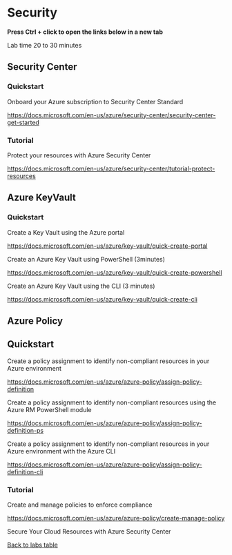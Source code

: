 # Security

**Press Ctrl + click to open the links below in a new tab**

Lab time 20 to 30 minutes

## Security Center

### Quickstart

Onboard your Azure subscription to Security Center Standard

<https://docs.microsoft.com/en-us/azure/security-center/security-center-get-started> 

### Tutorial

Protect your resources with Azure Security Center

<https://docs.microsoft.com/en-us/azure/security-center/tutorial-protect-resources> 

## Azure KeyVault 

### Quickstart

Create a Key Vault using the Azure portal 

<https://docs.microsoft.com/en-us/azure/key-vault/quick-create-portal> 

Create an Azure Key Vault using PowerShell (3minutes)

<https://docs.microsoft.com/en-us/azure/key-vault/quick-create-powershell> 

Create an Azure Key Vault using the CLI (3 minutes)

<https://docs.microsoft.com/en-us/azure/key-vault/quick-create-cli> 


## Azure Policy

## Quickstart

Create a policy assignment to identify non-compliant resources in your Azure environment

<https://docs.microsoft.com/en-us/azure/azure-policy/assign-policy-definition> 

Create a policy assignment to identify non-compliant resources using the Azure RM PowerShell module

<https://docs.microsoft.com/en-us/azure/azure-policy/assign-policy-definition-ps> 

Create a policy assignment to identify non-compliant resources in your Azure environment with the Azure CLI

<https://docs.microsoft.com/en-us/azure/azure-policy/assign-policy-definition-cli> 

### Tutorial

Create and manage policies to enforce compliance

<https://docs.microsoft.com/en-us/azure/azure-policy/create-manage-policy> 




Secure Your Cloud Resources with Azure Security Center 



[Back to labs table](./01Labs.MD)

